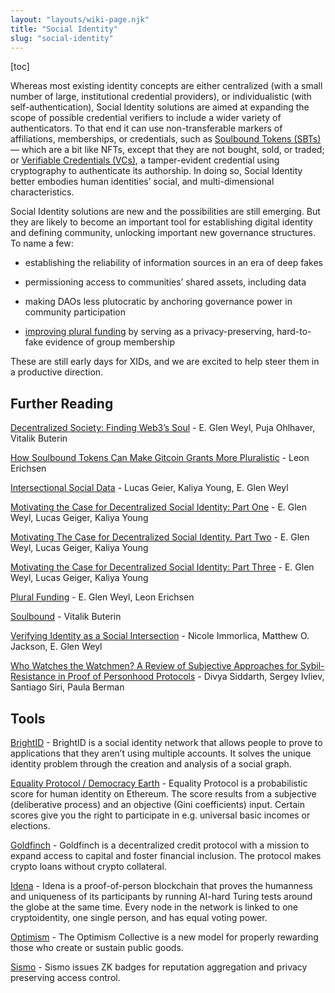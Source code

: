 ```yaml
---
layout: "layouts/wiki-page.njk"
title: "Social Identity"
slug: "social-identity"
---
```

[toc]

Whereas most existing identity concepts are either centralized (with a small number of large, institutional credential providers), or individualistic (with self-authentication), Social Identity solutions are aimed at expanding the scope of possible credential verifiers to include a wider variety of authenticators. To that end it can use non-transferable markers of affiliations, memberships, or credentials, such as [Soulbound Tokens (SBTs)](https://vitalik.ca/general/2022/01/26/soulbound.html) — which are a bit like NFTs, except that they are not bought, sold, or traded; or [Verifiable Credentials (VCs)](https://www.w3.org/TR/vc-data-model/#what-is-a-verifiable-credential), a tamper-evident credential using cryptography to authenticate its authorship. In doing so, Social Identity better embodies human identities’ social, and multi-dimensional characteristics.

Social Identity solutions are new and the possibilities are still emerging. But they are likely to become an important tool for establishing digital identity and defining community, unlocking important new governance structures. To name a few:

- establishing the reliability of information sources in an era of deep fakes

- permissioning access to communities’ shared assets, including data

- making DAOs less plutocratic by anchoring governance power in community participation

- [improving plural funding](https://gov.gitcoin.co/t/how-soulbound-tokens-can-make-gitcoin-grants-more-pluralistic/10077?u=leone) by serving as a privacy-preserving, hard-to-fake evidence of group membership

These are still early days for XIDs, and we are excited to help steer them in a productive direction.

## Further Reading

[Decentralized Society: Finding Web3’s Soul](https://deliverypdf.ssrn.com/delivery.php?ID=639031071067107073082114024078004103097015064044037086104075020113002090101008025027063025012043117004047025064008068080015126123037031086044067114077124105122117105036051031098085102120019087002006072103090000076071100071108072079113118021029008083005&EXT=pdf&INDEX=TRUE) - E. Glen Weyl, Puja Ohlhaver, Vitalik Buterin

[How Soulbound Tokens Can Make Gitcoin Grants More Pluralistic](https://gov.gitcoin.co/t/how-soulbound-tokens-can-make-gitcoin-grants-more-pluralistic/10077) - Leon Erichsen

[Intersectional Social Data](/media/blog/2019-10-24-uh78r5/) - Lucas Geier, Kaliya Young, E. Glen Weyl

[Motivating the Case for Decentralized Social Identity: Part One](/media/blog/2019-06-06-d4utdx/) - E. Glen Weyl, Lucas Geiger, Kaliya Young

[Motivating The Case for Decentralized Social Identity. Part Two](/media/blog/2019-06-07-motivating-the-case-for-decentralized-social-identity-part-2/) - E. Glen Weyl, Lucas Geiger, Kaliya Young

[Motivating the Case for Decentralized Social Identity: Part Three](/media/blog/2019-06-08-51kyu5/) - E. Glen Weyl, Lucas Geiger, Kaliya Young

[Plural Funding](https://www.youtube.com/watch?v=RM7UFpSemjA) - E. Glen Weyl, Leon Erichsen

[Soulbound](https://vitalik.ca/general/2022/01/26/soulbound.html) - Vitalik Buterin

[Verifying Identity as a Social Intersection](/media/papers/verifying-identity-as-a-social-intersection.pdf) - Nicole Immorlica, Matthew O. Jackson, E. Glen Weyl

[Who Watches the Watchmen? A Review of Subjective Approaches for Sybil-Resistance in Proof of Personhood Protocols](/media/papers/who-watches-the-watchmen.pdf) - Divya Siddarth, Sergey Ivliev, Santiago Siri, Paula Berman

## Tools

[BrightID](https://www.brightid.org/) - BrightID is a social identity network that allows people to prove to applications that they aren’t using multiple accounts. It solves the unique identity problem through the creation and analysis of a social graph.

[Equality Protocol / Democracy Earth](https://democracy.earth/) - Equality Protocol is a probabilistic score for human identity on Ethereum. The score results from a subjective (deliberative process) and an objective (Gini coefficients) input. Certain scores give you the right to participate in e.g. universal basic incomes or elections.

[Goldfinch](https://docs.goldfinch.finance/goldfinch/) - Goldfinch is a decentralized credit protocol with a mission to expand access to capital and foster financial inclusion. The protocol makes crypto loans without crypto collateral.

[Idena](https://idena.io/) - Idena is a proof-of-person blockchain that proves the humanness and uniqueness of its participants by running AI-hard Turing tests around the globe at the same time. Every node in the network is linked to one cryptoidentity, one single person, and has equal voting power.

[Optimism](https://app.optimism.io/governance) - The Optimism Collective is a new model for properly rewarding those who create or sustain public goods.

[Sismo](https://app.optimism.io/governance) - Sismo issues ZK badges for reputation aggregation and privacy preserving access control.
